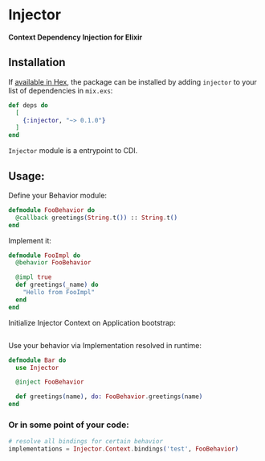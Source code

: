 # Injector

<!-- MDOC !-->

**Context Dependency Injection for Elixir**

## Installation

If [available in Hex](https://hex.pm/docs/publish), the package can be installed
by adding `injector` to your list of dependencies in `mix.exs`:

```elixir
def deps do
  [
    {:injector, "~> 0.1.0"}
  ]
end
```

`Injector` module is a entrypoint to CDI.

## Usage:

Define your Behavior module:

```elixir
defmodule FooBehavior do
  @callback greetings(String.t()) :: String.t()
end
```

Implement it:

```elixir
defmodule FooImpl do
  @behavior FooBehavior

  @impl true
  def greetings(_name) do
    "Hello from FooImpl"
  end
end
```

Initialize Injector Context on Application bootstrap:

```elixir

```

Use your behavior via Implementation resolved in runtime:

```elixir
defmodule Bar do
  use Injector

  @inject FooBehavior

  def greetings(name), do: FooBehavior.greetings(name)
end
```

### Or in some point of your code:

```elixir
# resolve all bindings for certain behavior
implementations = Injector.Context.bindings('test', FooBehavior)
```